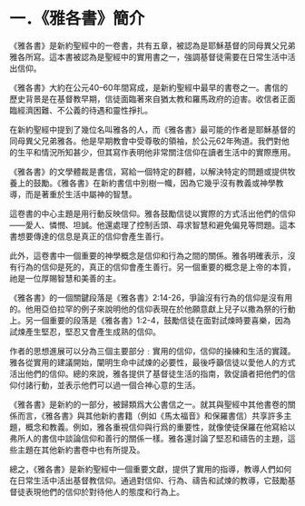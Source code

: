 # 一．《雅各書》簡介

《雅各書》是新約聖經中的一卷書，共有五章，被認為是耶穌基督的同母異父兄弟雅各所寫。這本書被認為是聖經中的實用書之一，強調基督徒需要在日常生活中活出信仰。

《雅各書》大約在公元40–60年間寫成，是新約聖經中最早的書卷之一。書信的歷史背景是在基督教早期，信徒面臨著來自猶太教和羅馬政府的迫害。收信者正面臨經濟困難、不公義的待遇和靈性掙扎。

在新約聖經中提到了幾位名叫雅各的人，而《雅各書》最可能的作者是耶穌基督的同母異父兄弟雅各。他是早期教會中受尊敬的領袖，於公元62年殉道。我們對他的生平和情況所知甚少，但其寫作表明他非常關注信仰在讀者生活中的實際應用。

《雅各書》的文學體裁是書信，寫給一個特定的群體，以解決特定的問題或提供牧養上的鼓勵。《雅各書》在新約書信中別樹一幟，因為它幾乎沒有教義或神學教導，而是著重於生活中屬神的智慧。

這卷書的中心主題是用行動反映信仰。雅各鼓勵信徒以實際的方式活出他們的信仰——愛人、憐憫、坦誠。他還處理了控制舌頭、尋求智慧和避免偏見等問題。這本書想要傳達的信息是真正的信仰會產生善行。

此外，這卷書中一個重要的神學概念是信仰和行為之間的關係。雅各明確表示，沒有行為的信仰是死的，真正的信仰會產生善行。另一個重要的概念是上帝的本質，祂是一位厚賜智慧和美善的主。

《雅各書》的一個關鍵段落是《雅各書》2:14-26，爭論沒有行為的信仰是沒有用的。他用亞伯拉罕的例子來說明他的信仰表現在於他願意獻上兒子以撒為祭的行動上。另一個重要的段落是《雅各書》1:2-4，鼓勵信徒在面對試煉時要喜樂，因為試煉產生堅忍，堅忍又會產生成熟的信仰。

作者的思想進展可以分為三個主要部分﹕實用的信仰，信仰的操練和生活的實踐。雅各從實用的建議開始，闡明生命中試煉的必要性，最後呼籲信徒以愛他人的方式活出他們的信仰。總的來說，雅各提供了基督徒生活的指南，敦促讀者把他們的信仰付諸行動，並表示他們可以過一個合神心意的生活。

《雅各書》是新約的一部分，被歸類爲大公書信之一。就其與聖經中其他書卷的關係而言，《雅各書》與其他新約書籍（例如《馬太福音》和保羅書信）共享許多主題，概念和教義。例如，雅各重視信仰與行爲的重要性，就像使徒保羅在他寫給以弗所人的書信中談論信仰和善行的關係一樣。雅各還討論了堅忍和禱告的主題，這些主題在其他新約書卷中也有所提及。

總之，《雅各書》是新約聖經中一個重要文獻，提供了實用的指導，教導人們如何在日常生活中活出基督教信仰。通過對信仰、行為、禱告和試煉的教導，它鼓勵基督徒表現他們的信仰於對待他人的態度和行為上。